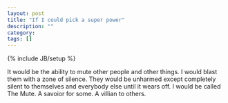 ```yaml
---
layout: post
title: "If I could pick a super power"
description: ""
category: 
tags: []
---
```

{% include JB/setup %}

It would be the ability to mute other people and other things.  I would blast them with a zone of silence.  They would be unharmed except completely silent to themselves and everybody else until it wears off.  I would be called The Mute.  A savoior for some.  A villian to others.